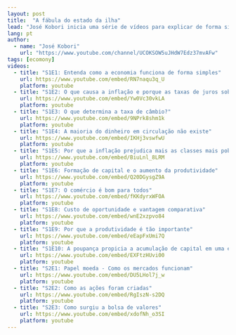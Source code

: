 ```yaml
---
layout: post
title:  "A fábula do estado da ilha"
lead: "José Kobori inicia uma série de vídeos para explicar de forma simples como a economia funciona."
lang: pt
author:
  - name: "José Kobori"
    url: "https://www.youtube.com/channel/UCOKSOW5uJHdW7Edz37mvAFw"
tags: [ecomony]
videos:
  - title: "S1E1: Entenda como a economia funciona de forma simples"
    url: https://www.youtube.com/embed/RN7naqu3q_U
    platform: youtube
  - title: "S1E2: O que causa a inflação e porque as taxas de juros sobem?"
    url: https://www.youtube.com/embed/Yw0Vc30vkLA
    platform: youtube
  - title: "S1E3: O que determina a taxa de câmbio?"
    url: https://www.youtube.com/embed/9NPrk8shm1k
    platform: youtube
  - title: "S1E4: A maioria do dinheiro em circulação não existe"
    url: https://www.youtube.com/embed/IKHj3vswfwU
    platform: youtube
  - title: "S1E5: Por que a inflação prejudica mais as classes mais pobres"
    url: https://www.youtube.com/embed/BiuLnl_8LRM
    platform: youtube
  - title: "S1E6: Formação de capital e o aumento da produtividade"
    url: https://www.youtube.com/embed/Q20DGysgZ9A
    platform: youtube
  - title: "S1E7: O comércio é bom para todos"
    url: https://www.youtube.com/embed/fKKdyrxWFOA
    platform: youtube
  - title: "S1E8: Custo de oportunidade e vantagem comparativa"
    url: https://www.youtube.com/embed/wnE2xzpvo84
    platform: youtube
  - title: "S1E9: Por que a produtividade é tão importante"
    url: https://www.youtube.com/embed/eEapFxUmi7Q
    platform: youtube
  - title: "S1E10: A poupança propicia a acumulação de capital em uma economia"
    url: https://www.youtube.com/embed/EXFtzHUvi00
    platform: youtube
  - title: "S2E1: Papel moeda - Como os mercados funcionam"
    url: https://www.youtube.com/embed/DU5LHol7j_w
    platform: youtube
  - title: "S2E2: Como as ações foram criadas"
    url: https://www.youtube.com/embed/RgIszN-s2DQ
    platform: youtube
  - title: "S2E3: Como surgiu a bolsa de valores"
    url: https://www.youtube.com/embed/xdofNh_o3SI
    platform: youtube
---
```

